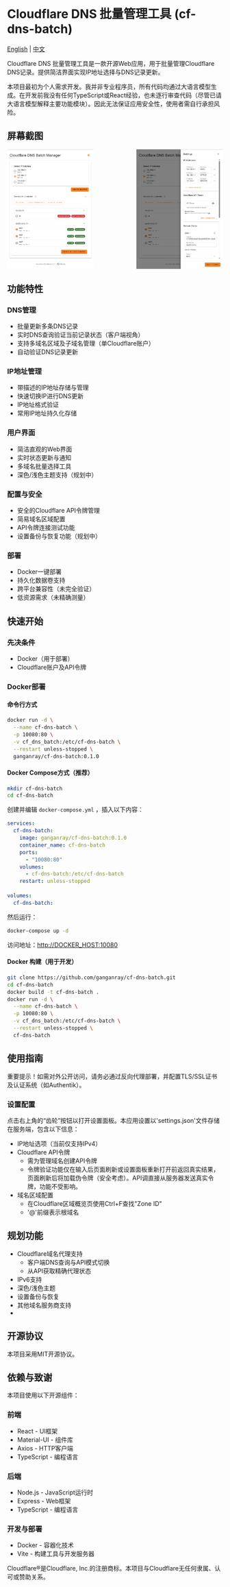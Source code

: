# Cloudflare DNS 批量管理工具 (cf-dns-batch)

[English](./README.md) | [中文](./README_zh-CN.md)

Cloudflare DNS 批量管理工具是一款开源Web应用，用于批量管理Cloudflare DNS记录。提供简洁界面实现IP地址选择与DNS记录更新。

本项目最初为个人需求开发。我并非专业程序员，所有代码均通过大语言模型生成。在开发前我没有任何TypeScript或React经验，也未逐行审查代码（尽管已请大语言模型解释主要功能模块）。因此无法保证应用安全性，使用者需自行承担风险。

## 屏幕截图

<div style="display: flex; justify-content: space-between;">
  <img src="./screenshots/main-interface.jpg" alt="Main Interface" width="40%" />
  <img src="./screenshots/settings-panel.jpg" alt="Settings Panel" width="40%" />
</div>

## 功能特性

### DNS管理
- 批量更新多条DNS记录
- 实时DNS查询验证当前记录状态（客户端视角）
- 支持多域名区域及子域名管理（单Cloudflare账户）
- 自动验证DNS记录更新

### IP地址管理
- 带描述的IP地址存储与管理
- 快速切换IP进行DNS更新
- IP地址格式验证
- 常用IP地址持久化存储

### 用户界面
- 简洁直观的Web界面
- 实时状态更新与通知
- 多域名批量选择工具
- 深色/浅色主题支持（规划中）

### 配置与安全
- 安全的Cloudflare API令牌管理
- 简易域名区域配置
- API令牌连接测试功能
- 设置备份与恢复功能（规划中）

### 部署
- Docker一键部署
- 持久化数据卷支持
- 跨平台兼容性（未完全验证）
- 低资源需求（未精确测量）

## 快速开始

### 先决条件

- Docker（用于部署）
- Cloudflare账户及API令牌

### Docker部署

#### 命令行方式

```bash
docker run -d \
  --name cf-dns-batch \
  -p 10080:80 \
  -v cf_dns_batch:/etc/cf-dns-batch \
  --restart unless-stopped \
  ganganray/cf-dns-batch:0.1.0
```

#### Docker Compose方式（推荐）

```bash
mkdir cf-dns-batch
cd cf-dns-batch
```

创建并编辑 `docker-compose.yml` ，插入以下内容：

```yaml
services:
  cf-dns-batch:
    image: ganganray/cf-dns-batch:0.1.0
    container_name: cf-dns-batch
    ports:
      - "10080:80"
    volumes:
      - cf-dns-batch:/etc/cf-dns-batch
    restart: unless-stopped

volumes:
  cf-dns-batch:
```

然后运行：

```bash
docker-compose up -d
```

访问地址：[http://DOCKER_HOST:10080](http://DOCKER_HOST:10080)

#### Docker 构建（用于开发）

```bash
git clone https://github.com/ganganray/cf-dns-batch.git
cd cf-dns-batch
docker build -t cf-dns-batch .
docker run -d \
  --name cf-dns-batch \
  -p 10080:80 \
  -v cf_dns_batch:/etc/cf-dns-batch \
  --restart unless-stopped \
  cf-dns-batch
```

## 使用指南
重要提示！如需对外公开访问，请务必通过反向代理部署，并配置TLS/SSL证书及认证系统（如Authentik）。

### 设置配置

点击右上角的“齿轮”按钮以打开设置面板。本应用设置以'settings.json'文件存储在服务端，包含以下信息：

- IP地址选项（当前仅支持IPv4）
- Cloudflare API令牌
  - 需为管理域名创建API令牌
  - 令牌验证功能仅在输入后页面刷新或设置面板重新打开前返回真实结果，页面刷新后将加载伪令牌（安全考虑）。API调直接从服务器发送真实令牌，功能不受影响。  
- 域名区域配置
  - 在Cloudflare区域概览页使用Ctrl+F查找"Zone ID"
  - '@'前缀表示根域名

## 规划功能
- Cloudflare域名代理支持
  - 客户端DNS查询与API模式切换
  - 从API获取精确代理状态
- IPv6支持
- 深色/浅色主题
- 设置备份与恢复
- 其他域名服务商支持
- 
## 开源协议
本项目采用MIT开源协议。

## 依赖与致谢
本项目使用以下开源组件：

### 前端
- React - UI框架
- Material-UI - 组件库
- Axios - HTTP客户端
- TypeScript - 编程语言
### 后端
- Node.js - JavaScript运行时
- Express - Web框架
- TypeScript - 编程语言
### 开发与部署
- Docker - 容器化技术
- Vite - 构建工具与开发服务器

Cloudflare®是Cloudflare, Inc.的注册商标。本项目与Cloudflare无任何隶属、认可或赞助关系。